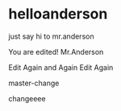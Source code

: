 # helloanderson
just say hi to mr.anderson

You are edited! Mr.Anderson


Edit Again and Again
Edit Again


master-change

changeeee
